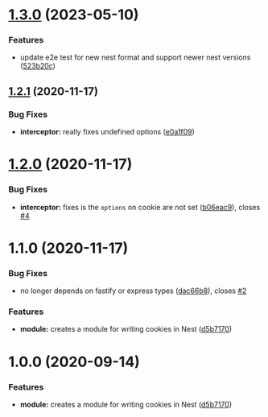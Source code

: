 # [1.3.0](https://github.com/jmcdo29/nest-cookies/compare/v1.2.2...v1.3.0) (2023-05-10)


### Features

* update e2e test for new nest format and support newer nest versions ([523b20c](https://github.com/jmcdo29/nest-cookies/commit/523b20cdfb0b1859ddce50dd3ad10ec971fe8894))



## [1.2.1](https://github.com/jmcdo29/nest-cookies/compare/v1.2.0...v1.2.1) (2020-11-17)

### Bug Fixes

- **interceptor:** really fixes undefined options ([e0a1f09](https://github.com/jmcdo29/nest-cookies/commit/e0a1f09fbabbb7adac3dbc2f747b93e8a4774a39))

# [1.2.0](https://github.com/jmcdo29/nest-cookies/compare/v1.1.0...v1.2.0) (2020-11-17)

### Bug Fixes

- **interceptor:** fixes is the `options` on cookie are not set ([b06eac9](https://github.com/jmcdo29/nest-cookies/commit/b06eac918c81667f9ab854d0c51d089f3094e4f7)), closes [#4](https://github.com/jmcdo29/nest-cookies/issues/4)

# 1.1.0 (2020-11-17)

### Bug Fixes

- no longer depends on fastify or express types ([dac66b8](https://github.com/jmcdo29/nest-cookies/commit/dac66b82e3d05171cdc56fc77b499739c3381be3)), closes [#2](https://github.com/jmcdo29/nest-cookies/issues/2)

### Features

- **module:** creates a module for writing cookies in Nest ([d5b7170](https://github.com/jmcdo29/nest-cookies/commit/d5b7170ef5ca95166c6a1da27470feffb161518d))

# 1.0.0 (2020-09-14)

### Features

- **module:** creates a module for writing cookies in Nest ([d5b7170](https://github.com/jmcdo29/nest-cookies/commit/d5b7170ef5ca95166c6a1da27470feffb161518d))
